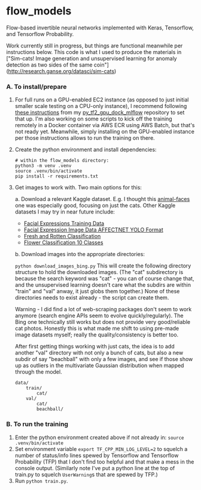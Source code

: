 # flow_models
Flow-based invertible neural networks implemented with Keras, Tensorflow, and Tensorflow Probability.

Work currently still in progress, but things are functional meanwhile per instructions below.
This code is what I used to produce the materials in 
["Sim-cats! Image generation and unsupervised learning for anomaly detection as two sides of the same coin"]
(http://research.ganse.org/datasci/sim-cats)


### A. To install/prepare
1. For full runs on a GPU-enabled EC2 instance (as opposed to just initial
   smaller scale testing on a CPU-only instance), I recommend following
   [these instructions](https://github.com/aganse/py_tf2_gpu_dock_mlflow/blob/main/doc/aws_ec2_install.md)
   from my [py_tf2_gpu_dock_mlflow](https://github.com/aganse/py_tf2_gpu_dock_mlflow)
   repository to set that up.
   I'm also working on some scripts to kick off the training remotely in a Docker
   container via AWS ECR using AWS Batch, but that's not ready yet.  Meanwhile,
   simply installing on the GPU-enabled instance per those instructions allows
   to run the training on there.

2. Create the python environment and install dependencies:
    ```
    # within the flow_models directory:
    python3 -m venv .venv
    source .venv/bin/activate
    pip install -r requirements.txt
    ```

3. Get images to work with.  Two main options for this:

    a. Download a relevant Kaggle dataset.  E.g. I thought this
    [animal-faces](https://www.kaggle.com/datasets/andrewmvd/animal-faces) one
    was especially good, focusing on just the cats.  Other Kaggle datasets I
    may try in near future include:

    * [Facial Expressions Training Data](https://www.kaggle.com/datasets/noamsegal/affectnet-training-data?select=disgust)
    * [Facial Expression Image Data AFFECTNET YOLO Format](https://www.kaggle.com/datasets/fatihkgg/affectnet-yolo-format)
    * [Fresh and Rotten Classification](https://www.kaggle.com/datasets/swoyam2609/fresh-and-stale-classification)
    * [Flower Classification 10 Classes](https://www.kaggle.com/datasets/utkarshsaxenadn/flower-classification-5-classes-roselilyetc)


    b. Download images into the appropriate directories:

    `python download_images_bing.py`
    This will create the following directory structure to hold the downloaded images.
    (The "cat" subdirectory is because the search keyword was "cat" - you can of
    course change that, and the unsupervised learning doesn't care what the subdirs
    are within "train" and "val" anway, it just globs them together.)
    None of these directories needs to exist already - the script can create them.

    Warning - I did find a lot of web-scraping packages don't seem to work anymore
    (search engine APIs seem to evolve quickly/regularly).  The Bing one
    technically still works but does not provide very good/reliable cat photos.
    Honestly this is what made me shift to using pre-made image datasets myself;
    really the quality/consistency is better too.

    After first getting things working with just cats, the idea is to add another
    "val" directory with not only a bunch of cats, but also a new subdir of say
    "beachball" with only a few images, and see if those show up as outliers in the
    multivariate Gaussian distribution when mapped through the model.
    ```
    data/
        train/
            cat/
        val/
            cat/
            beachball/
    ```

### B. To run the training
1. Enter the python environment created above if not already in:  `source .venv/bin/activate`
2. Set environment variable `export TF_CPP_MIN_LOG_LEVEL=2` to squelch a number of status/info lines spewed by Tensorflow and Tensorflow
    Probability (TFP) that I don't find too helpful and that make a mess in the console output.  (Similarly note I've put a python line
    at the top of train.py to squelch `UserWarning`s that are spewed by TFP.)
3. Run `python train.py`.
